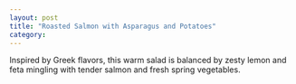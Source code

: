 ```yaml
---
layout: post
title: "Roasted Salmon with Asparagus and Potatoes"
category: 
---
```


Inspired by Greek flavors, this warm salad is balanced by zesty lemon and feta mingling with tender salmon and fresh spring vegetables.